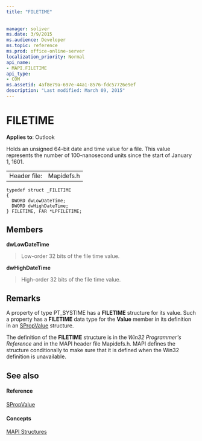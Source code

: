 ```yaml
---
title: "FILETIME"
 
 
manager: soliver
ms.date: 3/9/2015
ms.audience: Developer
ms.topic: reference
ms.prod: office-online-server
localization_priority: Normal
api_name:
- MAPI.FILETIME
api_type:
- COM
ms.assetid: 4af8e79a-697e-44a1-8576-fdc57726e9ef
description: "Last modified: March 09, 2015"
---
```


# FILETIME

  
  
**Applies to**: Outlook 
  
Holds an unsigned 64-bit date and time value for a file. This value represents the number of 100-nanosecond units since the start of January 1, 1601. 
  
|||
|:-----|:-----|
|Header file:  <br/> |Mapidefs.h  <br/> |
   
```
typedef struct _FILETIME
{
  DWORD dwLowDateTime;
  DWORD dwHighDateTime;
} FILETIME, FAR *LPFILETIME;

```

## Members

 **dwLowDateTime**
  
> Low-order 32 bits of the file time value. 
    
 **dwHighDateTime**
  
> High-order 32 bits of the file time value.
    
## Remarks

A property of type PT_SYSTIME has a **FILETIME** structure for its value. Such a property has a **FILETIME** data type for the **Value** member in its definition in an [SPropValue](spropvalue.md) structure. 
  
The definition of the **FILETIME** structure is in the  _Win32 Programmer's Reference_ and in the MAPI header file Mapidefs.h. MAPI defines the structure conditionally to make sure that it is defined when the Win32 definition is unavailable. 
  
## See also

#### Reference

[SPropValue](spropvalue.md)
#### Concepts

[MAPI Structures](mapi-structures.md)

